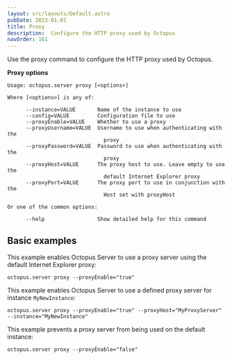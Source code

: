 ```yaml
---
layout: src/layouts/Default.astro
pubDate: 2023-01-01
title: Proxy
description:  Configure the HTTP proxy used by Octopus
navOrder: 161
---
```


Use the proxy command to configure the HTTP proxy used by Octopus.

**Proxy options**

```
Usage: octopus.server proxy [<options>]

Where [<options>] is any of:

      --instance=VALUE       Name of the instance to use
      --config=VALUE         Configuration file to use
      --proxyEnable=VALUE    Whether to use a proxy
      --proxyUsername=VALUE  Username to use when authenticating with the
                               proxy
      --proxyPassword=VALUE  Password to use when authenticating with the
                               proxy
      --proxyHost=VALUE      The proxy host to use. Leave empty to use the
                               default Internet Explorer proxy
      --proxyPort=VALUE      The proxy port to use in conjunction with the
                               Host set with proxyHost

Or one of the common options:

      --help                 Show detailed help for this command
```

## Basic examples

This example enables Octopus Server to use a proxy server using the default Internet Explorer proxy:

```
octopus.server proxy --proxyEnable="true"
```

This example enables Octopus Server to use a defined proxy server for instance `MyNewInstance`:

```
octopus.server proxy --proxyEnable="true" --proxyHost="MyProxyServer" --instance="MyNewInstance"
```

This example prevents a proxy server from being used on the default instance:

```
octopus.server proxy --proxyEnable="false"
```
